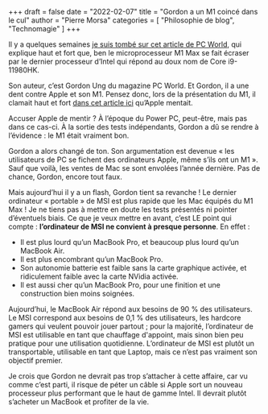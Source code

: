 +++
draft       = false
date        = "2022-02-07"
title       = "Gordon a un M1 coincé dans le cul"
author      = "Pierre Morsa"
categories  = [ "Philosophie de blog", "Technomagie" ]
+++

Il y a quelques semaines [je suis tombé sur cet article de PC World](https://www.pcworld.com/article/563017/even-apple-said-this-msi-laptop-smokes-the-m1-macbook-pro-and-it-just-got-faster.html), qui explique haut et fort que, ben le microprocesseur M1 Max se fait écraser par le dernier processeur d’Intel qui répond au doux nom de Core i9-11980HK.

Son auteur, c’est Gordon Ung du magazine PC World. Et Gordon, il a une dent contre Apple et son M1. Pensez donc, lors de la présentation du M1, il clamait haut et fort [dans cet article ici](https://www.pcworld.com/article/393725/new-macbook-air-is-not-faster-than-98-percent-of-pc-laptops.html) qu’Apple mentait.

Accuser Apple de mentir ? À l’époque du Power PC, peut-être, mais pas dans ce cas-ci. À la sortie des tests indépendants, Gordon a dû se rendre à l’évidence : le M1 était vraiment bon.

Gordon a alors changé de ton. Son argumentation est devenue « les utilisateurs de PC se fichent des ordinateurs Apple, même s’ils ont un M1 ». Sauf que voilà, les ventes de Mac se sont envolées l’année dernière. Pas de chance, Gordon, encore tout faux. 

Mais aujourd’hui il y a un flash, Gordon tient sa revanche ! Le dernier ordinateur « portable » de MSI est plus rapide que les Mac équipés du M1 Max ! Je ne tiens pas à mettre en doute les tests présentés ni pointer d’éventuels biais. Ce que je veux mettre en avant, c’est LE point qui compte : **l’ordinateur de MSI ne convient à presque personne**. En effet :

* Il est plus lourd qu’un MacBook Pro, et beaucoup plus lourd qu’un MacBook Air.
* Il est plus encombrant qu’un MacBook Pro.
* Son autonomie batterie est faible sans la carte graphique activée, et ridiculement faible avec la carte NVidia activée.
* Il est aussi cher qu’un MacBook Pro, pour une finition et une construction bien moins soignées.

Aujourd’hui, le MacBook Air répond aux besoins de 90 % des utilisateurs. Le MSI correspond aux besoins de 0,1 % des utilisateurs, les hardcore gamers qui veulent pouvoir jouer partout ; pour la majorité, l’ordinateur de MSI est utilisable en tant que chauffage d'appoint, mais sinon bien peu pratique pour une utilisation quotidienne. L’ordinateur de MSI est plutôt un transportable, utilisable en tant que Laptop, mais ce n’est pas vraiment son objectif premier.

Je crois que Gordon ne devrait pas trop s’attacher à cette affaire, car vu comme c’est parti, il risque de péter un câble si Apple sort un nouveau processeur plus performant que le haut de gamme Intel. Il devrait plutôt s’acheter un MacBook et profiter de la vie.
